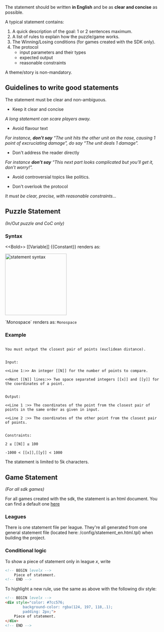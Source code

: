 The statement should be written **in English** and be as **clear and concise** as possible.

A typical statement contains:

1. A quick description of the goal: 1 or 2 sentences maximum.
2. A list of rules to explain how the puzzle/game works.
3. The Winning/Losing conditions (for games created with the SDK only).
4. The protocol
	- input parameters and their types
	- expected output
	- reasonable constraints

A theme/story is non-mandatory.

## <a name="guidelines"></a> Guidelines to write good statements

The statement must be clear and non-ambiguous.

- Keep it clear and concise

_A long statement can scare players away._

- Avoid flavour text

_For instance, **don’t say** “The unit hits the other unit on the nose, causing 1 point of excruciating damage”, do say “The unit deals 1 damage”._

- Don't address the reader directly

_For instance **don’t say** “This next part looks complicated but you’ll get it, don’t worry!”._

- Avoid controversial topics like politics.

- Don't overlook the protocol

_It must be clear, precise, with reasonable constraints..._

## <a name="puzzle-statement"></a> Puzzle Statement
_(In/Out puzzle and CoC only)_

### Syntax

\<\<Bold\>\> [[Variable]] {{Constant}} renders as:

<img src="https://admin.codingame.com/servlet/fileservlet?id=2208548269998" alt="statement syntax" width="200"/>

\`Monospace\` renders as: `Monospace`

### Example

```Goal:

You must output the closest pair of points (euclidean distance).


Input:

<<Line 1:>> An integer [[N]] for the number of points to compare.

<<Next [[N]] lines:>> Two space separated integers [[x]] and [[y]] for the coordinates of a point.


Output:

<<Line 1 :>> The coordinates of the point from the closest pair of points in the same order as given in input.

<<Line 2 :>> The coordinates of the other point from the closest pair of points.


Constraints:

2 ≤ [[N]] ≤ 100

-1000 < [[x]],[[y]] < 1000
```

The statement is limited to 5k characters.

## Game Statement
_(For all sdk games)_

For all games created with the sdk, the statement is an html document. You can find a default one [here](https://github.com/CodinGame/game-skeleton/blob/master/config/statement_en.html)

### Leagues

There is one statement file per league. They're all generated from one general statement file (located here: /config/statement_en.html.tpl) when building the project.

### Conditional logic

To show a piece of statement only in league _x_, write

```html
<!-- BEGIN levelx -->
	Piece of statement.
<!-- END -->
```

To highlight a new rule, use the same as above with the following div style:

```html
<!-- BEGIN levelx -->
<div style="color: #7cc576;
        background-color: rgba(124, 197, 118,.1);
        padding: 2px;">
    Piece of statement.
</div>
<!-- END -->
```




